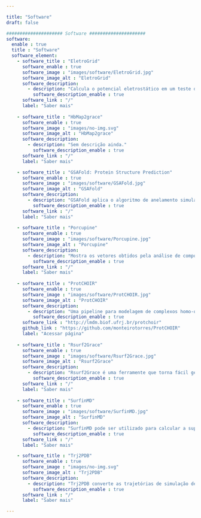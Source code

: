 ```yaml
---

title: "Software"
draft: false

##################### Software #####################
software:
  enable : true
  title : "Software"
  software_element:
    - software_title : "EletroGrid"
      software_enable : true
      software_image : "images/software/EletroGrid.jpg"
      software_image_alt : "EletroGrid"
      software_description:
        - description: "Calcula o potencial eletrostático em um teste de carga, através da lei de Coulomb, em uma rede de pontos no espaço ao redor de uma molécula."
          software_description_enable : true
      software_link : "/"
      label: "Saber mais"
    
    - software_title : "HbMap2grace"
      software_enable : true
      software_image : "images/no-img.svg"
      software_image_alt : "HbMap2grace"
      software_description:
        - description: "Sem descrição ainda."
          software_description_enable : true
      software_link : "/"
      label: "Saber mais"

    - software_title : "GSAFold: Protein Structure Prediction"
      software_enable : true
      software_image : "images/software/GSAFold.jpg"
      software_image_alt : "GSAFold"
      software_description:
        - description: "GSAFold aplica o algoritmo de anelamento simulado generalizado (GSA) para realizar a predição de estrutura de proteínas (PSP) ab initio. Esta nova implementação do algoritmo GSA faz uso, pela primeira vez em PSP, o inverso analítico da função de visitação do GSA. Também emprega o pacote amplamente utilizado em dinâmica molecular NAMD para realizar os cálculos de energia, permitindo o usuário selecionar diferentes campos de força e parametrizações. Além disso, este software também permite a execução de diversas simulações simultâneamente."
          software_description_enable : true
      software_link : "/"
      label: "Saber mais"
    
    - software_title : "Porcupine"
      software_enable : true
      software_image : "images/software/Porcupine.jpg"
      software_image_alt : "Porcupine"
      software_description:
        - description: "Mostra os vetores obtidos pela análise de componentes principais (PCA) ou modos normais de dinâmica molecular através do uso do programa VMD."
          software_description_enable : true
      software_link : "/"
      label: "Saber mais"
      
    - software_title : "ProtCHOIR"
      software_enable : true
      software_image : "images/software/ProtCHOIR.jpg"
      software_image_alt : "ProtCHOIR"
      software_description:
        - description: "Uma pipeline para modelagem de complexos homo-oligoméricos."
          software_description_enable : true
      software_link : "http://lmdm.biof.ufrj.br/protchoir"
      github_link : "https://github.com/monteirotorres/ProtCHOIR"
      label: "Acessar página"
    
    - software_title : "Rsurf2Grace"
      software_enable : true
      software_image : "images/software/Rsurf2Grace.jpg"
      software_image_alt : "Rsurf2Grace"
      software_description:
        - description: "Rsurf2Grace é uma ferramente que torna fácil gerar plots de superfície de contato através do uso do programa XmGrace. Esta ferramenta é muito útil para alisar os resultados do SurfinMD."
          software_description_enable : true
      software_link : "/"
      label: "Saber mais"
    
    - software_title : "SurfinMD"
      software_enable : true
      software_image : "images/software/SurfinMD.jpg"
      software_image_alt : "SurfinMD"
      software_description:
        - description: "SurfinMD pode ser utilizado para calcular a superfícia de contato entre um ligante e uma proteína, separando os resultados pelas propriedades distintas e por resíduos de aminoácidos."
          software_description_enable : true
      software_link : "/"
      label: "Saber mais"

    - software_title : "Trj2PDB"
      software_enable : true
      software_image : "images/no-img.svg"
      software_image_alt : "Trj2PDB"
      software_description:
        - description: "Trj2PDB converte as trajetórias de simulação de dinâmica molecular no formato TRJ, adotado pelo programa NWChem, para trajetórias no formato PDB, aceito universalmente por programas de análise."
          software_description_enable : true
      software_link : "/"
      label: "Saber mais"

---
```

